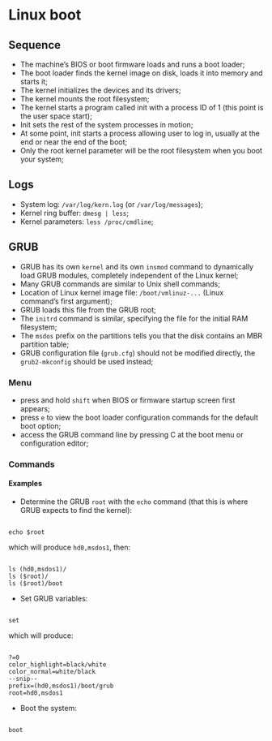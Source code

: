 # Linux boot

## Sequence

- The machine’s BIOS or boot firmware loads and runs a boot loader;
- The boot loader finds the kernel image on disk, loads it into memory and starts it;
- The kernel initializes the devices and its drivers;
- The kernel mounts the root filesystem;
- The kernel starts a program called init with a process ID of 1 (this point is the user space start);
- Init sets the rest of the system processes in motion;
- At some point, init starts a process allowing user to log in, usually at the end or near the end of the boot;
- Only the root kernel parameter will be the root filesystem when you boot your system;

## Logs

- System log: `/var/log/kern.log` (or `/var/log/messages`);
- Kernel ring buffer: `dmesg | less`;
- Kernel parameters: `less /proc/cmdline`;

## GRUB

- GRUB has its own `kernel` and its own `insmod` command to dynamically load GRUB modules, completely independent of the Linux kernel;
- Many GRUB commands are similar to Unix shell commands;
- Location of Linux kernel image file: `/boot/vmlinuz-...` (Linux command’s first argument);
- GRUB loads this file from the GRUB root;
- The `initrd` command is similar, specifying the file for the initial RAM filesystem;
- The `msdos` prefix on the partitions tells you that the disk contains an MBR partition table;
- GRUB configuration file (`grub.cfg`) should not be modified directly, the `grub2-mkconfig` should be used instead;

### Menu

- press and hold `shift` when BIOS or firmware startup screen first appears;
- press `e` to view the boot loader configuration commands for the default boot option;
- access the GRUB command line by pressing C at the boot menu or configuration editor;

### Commands

#### Examples

- Determine the GRUB `root` with the `echo` command (that this is where GRUB expects to find the kernel):

```grub

echo $root

```

which will produce `hd0,msdos1`, then: 

```grub

ls (hd0,msdos1)/
ls ($root)/
ls ($root)/boot

```

- Set GRUB variables:

```grub

set

```
which will produce:

```grub

?=0
color_highlight=black/white
color_normal=white/black
--snip--
prefix=(hd0,msdos1)/boot/grub
root=hd0,msdos1

```

- Boot the system:

 ```grub
 
boot
 
 ```

